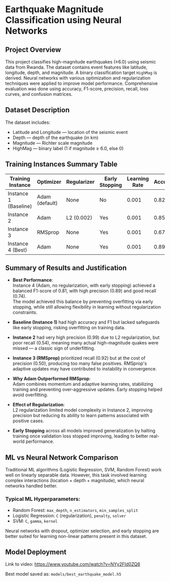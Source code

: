 # Earthquake Magnitude Classification using Neural Networks

## Project Overview

This project classifies high-magnitude earthquakes (≥6.0) using seismic data from Rwanda. The dataset contains event features like latitude, longitude, depth, and magnitude. A binary classification target `HighMag` is derived. Neural networks with various optimization and regularization techniques were applied to improve model performance. Comprehensive evaluation was done using accuracy, F1-score, precision, recall, loss curves, and confusion matrices.

## Dataset Description

The dataset includes:
- Latitude and Longitude — location of the seismic event  
- Depth — depth of the earthquake (in km)  
- Magnitude — Richter scale magnitude  
- HighMag — binary label (1 if magnitude ≥ 6.0, else 0)

## Training Instances Summary Table

| Training Instance     | Optimizer | Regularizer | Early Stopping | Learning Rate | Accuracy | F1 Score | Recall | Precision | Loss (Val) |
|-----------------------|-----------|-------------|----------------|----------------|----------|----------|--------|-----------|------------|
| Instance 1 (Baseline) | Adam (default) | None        | No             | 0.001          | 0.8212   | 0.6262   | 0.4610 | 0.9759    | ~0.25      |
| Instance 2            | Adam     | L2 (0.002)  | Yes            | 0.001          | 0.85     | 0.7006   | 0.54   | 0.99      | ~0.41      |
| Instance 3            | RMSprop  | None        | Yes            | 0.001          | 0.67     | 0.6456   | 0.92   | 0.50      | ~0.55      |
| Instance 4 (Best)     | Adam     | None        | Yes            | 0.001          | 0.89     | 0.8090   | 0.74   | 0.89      | ~0.30      |

## Summary of Results and Justification

- **Best Performance**:  
  Instance 4 (Adam, no regularization, with early stopping) achieved a balanced F1-score of 0.81, with high precision (0.89) and good recall (0.74).  
  The model achieved this balance by preventing overfitting via early stopping, while still allowing flexibility in learning without regularization constraints.

- **Baseline (Instance 1)** had high accuracy and F1 but lacked safeguards like early stopping, risking overfitting on training data.

- **Instance 2** had very high precision (0.99) due to L2 regularization, but poor recall (0.54), meaning many actual high-magnitude quakes were missed — a classic sign of underfitting.

- **Instance 3 (RMSprop)** prioritized recall (0.92) but at the cost of precision (0.50), producing too many false positives. RMSprop's adaptive updates may have contributed to instability in convergence.

- **Why Adam Outperformed RMSprop**:  
  Adam combines momentum and adaptive learning rates, stabilizing training and preventing over-aggressive updates. Early stopping helped avoid overfitting.

- **Effect of Regularization**:  
  L2 regularization limited model complexity in Instance 2, improving precision but reducing its ability to learn patterns associated with positive cases.

- **Early Stopping** across all models improved generalization by halting training once validation loss stopped improving, leading to better real-world performance.

## ML vs Neural Network Comparison

Traditional ML algorithms (Logistic Regression, SVM, Random Forest) work well on linearly separable data. However, this task involved learning complex interactions (location + depth + magnitude), which neural networks handled better.

### Typical ML Hyperparameters:
- Random Forest: `max_depth`, `n_estimators`, `min_samples_split`
- Logistic Regression: `C` (regularization), `penalty`, `solver`
- SVM: `C`, `gamma`, `kernel`

Neural networks with dropout, optimizer selection, and early stopping are better suited for learning non-linear patterns present in this dataset.

## Model Deployment

Link to video: https://www.youtube.com/watch?v=NYy2FId0ZQ8

Best model saved as: `models/best_earthquake_model.h5`  

